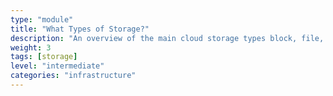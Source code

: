 ```yaml
---
type: "module"
title: "What Types of Storage?"
description: "An overview of the main cloud storage types block, file, and object and how they support diverse workloads."
weight: 3
tags: [storage]
level: "intermediate"
categories: "infrastructure"
---
```

